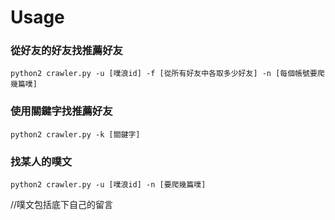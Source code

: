 # Usage

### 從好友的好友找推薦好友

`python2 crawler.py -u [噗浪id] -f [從所有好友中各取多少好友] -n [每個帳號要爬幾篇噗]`

### 使用關鍵字找推薦好友

`python2 crawler.py -k [關鍵字]`

### 找某人的噗文

`python2 crawler.py -u [噗浪id] -n [要爬幾篇噗]`

//噗文包括底下自己的留言
